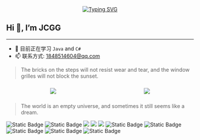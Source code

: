 <div align="center">
  <a href="https://blog.sunguoqi.com/">
    <img src="https://readme-typing-svg.herokuapp.com?font=Fira+Code&pause=1000&color=1AA1F7&center=true&vCenter=true&random=false&width=435&lines=+%E5%87%AD%E6%97%B6%E9%97%B4%E8%B5%A2%E6%9D%A5%E7%9A%84%E4%B8%9C%E8%A5%BF;%E6%97%B6%E9%97%B4%E8%82%AF%E5%AE%9A%E4%BC%9A%E4%B8%BA%E4%B9%8B%E4%BD%9C%E8%AF%81!" alt="Typing SVG" />
  </a>
</div>

## Hi 👋, I’m JCGG
***
- 🌱 目前正在学习 `Java` and `C#`
- 📫 联系方式: <a href="mailto:1848514604@qq.com">1848514604@qq.com</a>
>
> The bricks on the steps will not resist wear and tear, and the window grilles will not block the sunset.
>
<div align="center" style="display:flex;align-content: center;justify-content: space-between;flex-wrap: wrap;">
  <img style="margin:10px auto" src="https://github-readme-stats.vercel.app/api?username=JCGG-99977&show_icons=true&theme=transparent" />
   <img style="margin:10px auto;" src="https://github-readme-stats.vercel.app/api/top-langs/?username=JCGG-99977&layout=compact&langs_count=6&text_color=000&icon_color=fff&theme=graywhite" /> 
</div>

>
> The world is an empty universe, and sometimes it still seems like a dream.
>

<span > 
  <img alt="Static Badge" src="https://img.shields.io/badge/Vue-%2342b883?style=flat-square&logo=Vue&logoColor=%23fff"> 
  <img alt="Static Badge" src="https://img.shields.io/badge/TypeScript-%230072b3?style=flat-square&logo=TypeScript&logoColor=%23fff"> 
  <img src="https://img.shields.io/badge/-JavaScript-F7DF1E?style=flat-square&logo=javascript&logoColor=white" /> 
  <img src="https://img.shields.io/badge/-HTML5-E34F26?style=flat-square&logo=html5&logoColor=white" /> 
  <img src="https://img.shields.io/badge/-CSS3-1572B6?style=flat-square&logo=css3" /> 
  <img alt="Static Badge" src="https://img.shields.io/badge/Webpack-%230072b3?style=flat-square&logo=webpack&logoColor=%23fff"> 
  <img alt="Static Badge" src="https://img.shields.io/badge/Vite-%239a60fe?style=flat-square&logo=vite&logoColor=%23fff"> 
  <img alt="Static Badge" src="https://img.shields.io/badge/Sass-%23c66394?style=flat-square&logo=Sass&logoColor=%23fff"> 
  <img alt="Static Badge" src="https://img.shields.io/badge/Visual_Studio_Code-007ACC?style=flat-square&logo=Visual-Studio-Code&logoColor=white"> 
  <img alt="Static Badge" src="https://img.shields.io/badge/Git-F05032?style=flat-square&logo=Git&logoColor=white">  
</span>



